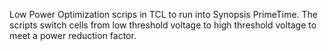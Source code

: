 Low Power Optimization scrips in TCL to run into Synopsis PrimeTime.
The scripts switch cells from low threshold voltage to high threshold voltage to meet a power reduction factor.
